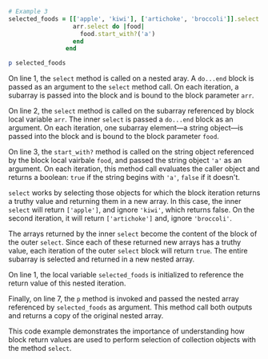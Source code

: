 ```ruby
# Example 3
selected_foods = [['apple', 'kiwi'], ['artichoke', 'broccoli']].select do |arr|
                  arr.select do |food|
                    food.start_with?('a')
                  end
                end

p selected_foods
```
On line 1, the `select` method is called on a nested aray. A `do...end` block is passed as an argument to the `select` method call. On each iteration, a subarray is passed into the block and is bound to the block parameter `arr`.

On line 2, the `select` method is called on the subarray referenced by block local variable `arr`. The inner `select` is passed a `do...end` block as an argument. On each iteration, one subarray element—a string object—is passed into the block and is bound to the block parameter `food`.

On line 3, the `start_with?` method is called on the string object referenced by the block local vairbale `food`, and passed the string object `'a'` as an argument. On each iteration, this method call evaluates the caller object and returns a boolean: `true` if the string begins with `'a'`, `false` if it doesn't.

`select` works by selecting those objects for which the block iteration returns a truthy value and returning them in a new array. In this case, the inner `select` will return `['apple']`, and ignore `'kiwi'`, which returns false. On the second iteration, it will return `['artichoke']` and, ignore `'broccoli'`.

The arrays returned by the inner `select` become the content of the block of the outer `select`. Since each of these returned new arrays has a truthy value, each iteration of the outer `select` block will return `true`. The entire subarray is selected and returned in a new nested array.

On line 1, the local variable `selected_foods` is initialized to reference the return value of this nested iteration.

Finally, on line 7, the `p` method is invoked and passed the nested array referenced by `selected_foods` as argument. This method call both outputs and returns a copy of the original nested array.

This code example demonstrates the importance of understanding how block return values are used to perform selection of collection objects with the method `select`.